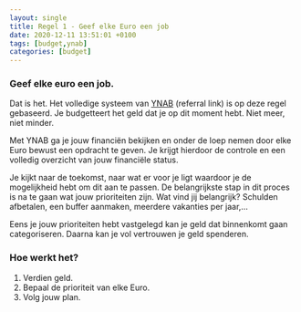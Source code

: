 ```yaml
---
layout: single
title: Regel 1 - Geef elke Euro een job
date: 2020-12-11 13:51:01 +0100
tags: [budget,ynab]
categories: [budget]
---
```

### Geef elke euro een job.
Dat is het. Het volledige systeem van [YNAB][YNAB] (referral link) is op deze regel gebaseerd. Je budgetteert het geld dat je op dit moment hebt. Niet meer, niet minder.
<!--more-->

Met YNAB ga je jouw financiën bekijken en onder de loep nemen door elke Euro bewust een opdracht te geven. Je krijgt hierdoor de controle en een volledig overzicht van jouw financiële status.

Je kijkt naar de toekomst, naar wat er voor je ligt waardoor je de mogelijkheid hebt om dit aan te passen. De belangrijkste stap in dit proces is na te gaan wat jouw prioriteiten zijn. Wat vind jij belangrijk? Schulden afbetalen, een buffer aanmaken, meerdere vakanties per jaar,…

Eens je jouw prioriteiten hebt vastgelegd kan je geld dat binnenkomt gaan categoriseren. Daarna kan je vol vertrouwen je geld spenderen.

### Hoe werkt het?
1. Verdien geld.
2. Bepaal de prioriteit van elke Euro.
3. Volg jouw plan.

[YNAB]: https://ynab.com/referral/?ref=nK4-awM84GDPqxy7&utm_source=customer_referral